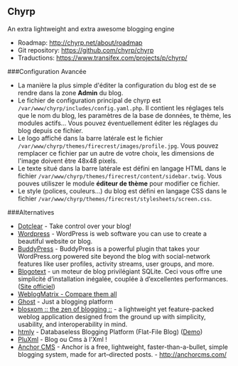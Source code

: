 ## Chyrp
An extra lightweight and extra awesome blogging engine

  * Roadmap: http://chyrp.net/about/roadmap
  * Git repository: https://github.com/chyrp/chyrp
  * Traductions: https://www.transifex.com/projects/p/chyrp/


###Configuration Avancée
  * La manière la plus simple d'éditer la configuration du blog est de se rendre dans la zone **Admin** du blog.
  * Le fichier de configuration principal de chyrp est `/var/www/chyrp/includes/config.yaml.php`. Il contient les réglages tels que le nom du blog, les paramètres de la base de données, te thème, les modules actifs... Vous pouvez éventuellement éditer les réglages du blog depuis ce fichier.
  * Le logo affiché dans la barre latérale est le fichier `/var/www/chyrp/themes/firecrest/images/profile.jpg`. Vous pouvez remplacer ce fichier par un autre de votre choix, les dimensions de l'image doivent être 48x48 pixels.
  * Le texte situé dans la barre latérale est défini en langage HTML dans le fichier `/var/www/chyrp/themes/firecrest/content/sidebar.twig`. Vous pouves utiliszer le module **éditeur de thème** pour modifier ce fichier.
  * Le style (polices, couleurs...) du blog est défini en langage CSS dans le fichier `/var/www/chyrp/themes/firecrest/stylesheets/screen.css`.


###Alternatives
 * [Dotclear](http://dotclear.org/) - Take control over your blog!
 * [Wordpress](https://wordpress.org/) - WordPress is web software you can use to create a beautiful website or blog.
  * [BuddyPress](http://buddypress.org/about/) - BuddyPress is a powerful plugin that takes your WordPress.org powered site beyond the blog with social-network features like user profiles, activity streams, user groups, and more.
 * [Blogotext](https://github.com/timovn/blogotext) - un moteur de blog privilégiant SQLite. Ceci vous offre une simplicité d’installation inégalée, couplée à d’excellentes performances. ([Site officiel](http://lehollandaisvolant.net/blogotext/fr/))
 * [WeblogMatrix - Compare them all](http://www.weblogmatrix.org/)
 * [Ghost](http://ghost.org/) - Just a blogging platform
 * [blosxom :: the zen of blogging ::](http://blosxom.sourceforge.net/) -  a lightweight yet feature-packed weblog application designed from the ground up with simplicity, usability, and interoperability in mind. 
 * [htmly](https://github.com/danpros/htmly) - Databaseless Blogging Platform (Flat-File Blog) ([Demo](http://www.htmly.com/demo/))
 * [PluXml](http://www.pluxml.org/) - Blog ou Cms à l'Xml !
 * [Anchor CMS](https://github.com/anchorcms/anchor-cms) -  Anchor is a free, lightweight, faster-than-a-bullet, simple blogging system, made for art–directed posts. - http://anchorcms.com/